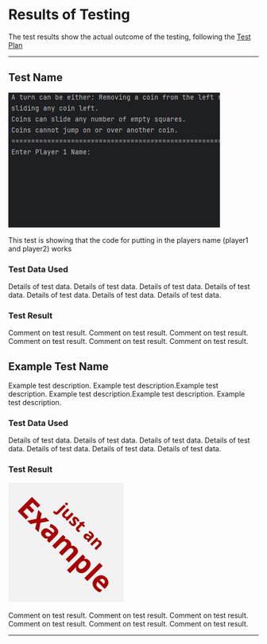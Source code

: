 # Results of Testing

The test results show the actual outcome of the testing, following the [Test Plan](test-plan.md)

---

## Test Name
![Animation.gif](screenshots/Animation.gif)

This test is showing that the code for putting in the players name (player1 and player2) works

### Test Data Used


Details of test data. Details of test data. Details of test data. Details of test data. Details of test data. Details of test data. Details of test data.

### Test Result


Comment on test result. Comment on test result. Comment on test result. Comment on test result. Comment on test result. Comment on test result.

## Example Test Name

Example test description. Example test description.Example test description. Example test description.Example test description. Example test description.

### Test Data Used

Details of test data. Details of test data. Details of test data. Details of test data. Details of test data. Details of test data. Details of test data.

### Test Result

![example.png](screenshots/example.png)

Comment on test result. Comment on test result. Comment on test result. Comment on test result. Comment on test result. Comment on test result.

---

